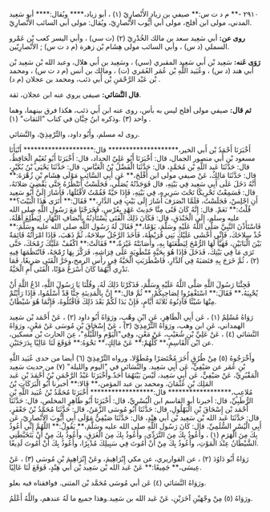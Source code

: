 ٢٩١٠ -** م د ت س:** صيفي بن زياد الأَنْصارِيّ (١) ، أبو زياد،**** ويُقال:**** أبو سَعِيد المدني، مولى ابن أفلح، مولى أبي أَيُّوب الأَنْصارِيّ، ويُقال: مولى أبي السائب الأَنْصارِيّ.

**روى عن:** أبي سَعِيد سعد بن مالك الخُدْرِيّ (٢) (ت سي) ، وأبي اليسر كعب بْن عَمْرو السملي (د س) ، وأبي السائب مولى هِشَام بْن زهرة (م د ت س) ; الأَنْصارِيّين.

**رَوَى عَنه:** سَعِيد بْن أَبي سَعِيد المقبري (سي) ، وسَعِيد بن أَبي هلال، وعبد الله بْن سَعِيد بْن أَبي هند (د س) ، وعُبَيد اللَّهِ بْن عُمَر العُمَري (ت) ، ومالك بن أنس (م د ت س) ، ومحمد بْن عَبْد الرَّحْمَنِ بْن أَبي ذئب، ومحمد بن عجلان (م د) .

**قال النَّسَائي:** صيفي يروي عنه ابن عجلان، ثقة.

**ثم قال:** صيفي مولى أفلح ليس به بأس، روى عنه ابن أَبي ذئب، هكذا فرق بينهما، وهما واحد (٣) .وذكره ابنُ حِبَّان في كتاب "الثقات" (١) .

روى له مسلم، وأَبُو داود، والتِّرْمِذِيّ، والنَّسَائي.

أَخْبَرَنَا أَحْمَدُ بْن أَبي الخير،******************** قال:******************** أَنْبَأَنَا مسعود بْن أَبي منصور الجمال، قال: أَخْبَرَنَا أَبُو عَلِيّ الحداد، قال: أَخْبَرَنَا أَبُو نُعَيْمٍ الْحَافِظُ، قال: حَدَّثَنَا عَبد اللَّهِ بْن مُحَمَّدٍ، قال: حَدَّثَنَا الْفَضْلُ بْنُ الْعَبَّاسِ، قال: حَدَّثَنَا يَحْيَى بْنُ بُكَيْرٍ، قال: حَدَّثَنَا مَالِكٌ، عَنْ صيفي مولى ابن أَفْلَحَ،** عَن أَبِي السَّائِبِ مَوْلَى هِشَامِ بْنِ زُهْرَةَ:** أَنَّهُ دَخَلَ عَلَى أَبِي سَعِيد فِي بَيْتِهِ، قال فَوَجَدْتُهُ يُصَلِّي، فَجَلَسْتُ أْنَتْظَرُهُ حَتَّى يَقْضِيَ صَلاتَهُ، قال: فَسَمِعْتُ تَحْرِيكًا تَحْتَ سَرِيرِهِ، فِي بَيْتِهِ، فَإِذَا حَيَّةٌ فَقُمْتُ لأَقْتُلَهَا، فَأَشَارَ إِلَيَّ أَبُو سَعِيد أَنِ اجْلِسْ، فَجَلَسْتُ، فَلَمَّا انْصَرَفَ أَشَارَ إِلَى بَيْتٍ فِي الدَّارِ،** فَقَالَ:** أَتَرَى هَذَا الْبَيْتَ؟** قُلْتُ:** نَعَمْ. قال: إِنَّهُ كَانَ فَتًى مِنَّا حَدِيثَ عَهْدٍ بِعُرْسٍ، فَخَرَجْنَا مَعَ رَسُولِ اللَّهِ صلى الله عليه وسلم، إِلَى الْخَنْدَقِ، قال: فَكَانَ ذَلِكَ الْفَتَى يَسْتَأْذِنُهُ بِأَنْصَافِ النَّهَارِ، لِيَطَّلِعَ أَهْلَهُ، فَاسْتَأَذْنَ النَّبِيَّ صَلَّى اللَّهُ عَلَيْهِ وسَلَّمَ، يَوْمًا،** فَقَالَ لَهُ رَسُول اللَّهِ صلى الله عليه وسَلَّمَ:** خُذْ سِلاحَكَ، فَإِنِّي أَخْشَى عَلَيْكَ بَنِي قُرَيْظَةَ، فَأَخَذَ الرَّجُلُ سِلاحَهُ، ثُمَّ ذَهَبَ، فَإِذَا امْرَأَتُهُ قَائِمَةٌ بَيْنَ الْبَابَيْنِ، فَهَيَّأَ لَهَا الرُّمْحَ لِيَطْعَنَهَا بِهِ، وأَصَابَتْهُ غَيْرَةٌ،** فَقَالَتْ:** اكْفُفْ عَلَيْكَ رُمْحَكَ، حَتَّى تَرَى مَا فِي بَيْتِكَ، فَدَخَلَ فَإِذَا هُوَ بِحَيَّةٍ مُنْطَوِيَةٍ عَلَى فِرَاشِهِ، فَرَكَّزَ بِهَا رُمْحَهُ، فَانْتَظَمَهَا فِيهِ (٢) ، ثُمَّ خَرَجَ بِهِ فنَصَبَهُ فِي الدَّارِ، فَاضْطَرَبَتِ الْحَيَّةُ فِي رأس الرمح،وخَرَّ الْفَتَى صَرِيعًا، فَمَا نَدْرِي أَيُّهُمَا كَانَ أَسْرَعُ مَوْتًا، الْفَتَى أَمِ الْحَيَّةُ.

فَجِئْنَا رَسُولَ اللَّهِ صَلَّى اللَّهُ عَلَيْهِ وسَلَّمَ، فَذَكَرْنَا ذَلِكَ لَهُ، وقُلْنَا يَا رَسُولَ اللَّهِ، ادْعُ اللَّهَ أَنْ يُحْيِيَهُ،** فَقَالَ:** اسْتَغْفِرُوا لِصَاحِبِكُمْ،** ثُمَّ قال:** إِنَّ بِالْمَدِينَةِ جِنًّا قَدْ أَسْلَمُوا، فَإِذَا رَأَيْتُمْ مِنْهَا شَيْئًا فَآذِنُوهُ ثَلاثَةَ أَيَّامٍ، فَإِنْ بَدَا لَكُمْ بَعْدَ ذَلِكَ فَاقْتُلُوهُ، فَإِنَّمَا هُوَ شَيْطَانٌ.

رَوَاهُ مُسْلِمٌ (١) ، عَن أَبِي الْطَاهِرِ، عَنِ ابْنِ وهْبٍ، ورَوَاهُ أَبُو داود (٢) ، عَنْ أَحْمَد بْن سَعِيد الهمداني، عَنِ ابن وهب، ورَوَاهُ التِّرْمِذِيّ (٣) ، عَنْ إِسْحَاقَ بْنِ مُوسَى عَنْ مَعْنٍ، ورَوَاهُ النَّسَائي (٤) ، عَنْ عَلِيِّ بْنِ شُعَيْبٍ، عَنْ مَعْنٍ، وفِي"الْيَوْمِ واللَّيْلَةِ"، عِنَ الحارث بْن مسكين، عن ابْن الْقَاسِمِ،** كُلُّهُمْ:** عَنْ مَالِكٍ،** نَحْوَهُ:** فَوَقَعَ لَنَا عَالِيًا بِدَرَجَتَيْنِ.

وأَخْرَجُوهُ (٥) مِنْ طُرُقٍ أُخَرَ مُخْتَصَرًا ومُطَوَّلا، ورواه التِّرْمِذِيّ (٦) أيضا من حدى عُبَيد اللَّهِ بْنِ عُمَر عن صَيْفِيٍّ، عَن أَبِي سَعِيد. والنَّسَائي في "اليوم والليلة" (٧) من حديث سَعِيد الْمَقْبُرِيِّ، عَنْ صَيْفِيٍّ، عَن أَبِي سَعِيد، لَيْسَ بَيْنَهُمَا أَحَدٌ.وأَخْبَرَنَا عَبْدُ الرَّحْمَنِ بْنُ أَحْمَدَ بْنِ عَبد المَلِك بْنِ عُثْمَانَ، ومحمد بن عبد المؤمن،** قَالا:** أخبرنا أَبُو الْبَرَكَاتِ بْنُ مُلاعِبٍ،****************** قال:****************** أَخْبَرَنَا مُحَمَّدُ بْنُ عُبَيد اللَّهِ بْنِ الرُّطَبِيِّ، قال: أخبرنا أبو القاسم ابن الْبُسْرِيِّ، قال: أَخْبَرَنَا أَبُو طَاهِرٍ المخلص، قال: حَدَّثَنَا أَحْمَد بْن إِسْحَاقَ بْنِ الْبَهْلُولِ، قال: حَدَّثَنَا أَبُو مُوسَى الزَّمَنُ، قال: حَدَّثَنَا مُحَمَّدُ بْنُ جَعْفَرٍ، قال: حَدَّثَنَا عَبد الله بْن سَعِيد بْن أَبي هِنْدٍ، قال: حَدَّثَنَا صَيْفِيٌّ مَوْلَى أَبِي أَيُّوبَ الأَنْصارِيّ، عَن أَبِي الْيُسْرِ السُّلَمِيِّ، قال: كَانَ رَسُول اللَّهِ صلى الله عليه وسَلَّمَ،** يَقُولُ:** اللَّهُمَّ إِنِّي أَعُوذُ بِكَ مِنَ الْهَرَمِ (١) ، وأَعُوذُ بِكَ مِنَ التَّرَدِّي، وأَعُوذُ بِكَ مِنَ الْغَرَقِ، وأَعُوذُ بِكَ مِنْ أَنْ يَتَخَبَّطَنِي الشَّيْطَانُ عِنْدَ الْمَوْتِ، وأَعُوذُ بِكَ مِنْ أَنْ أَمُوتَ فِي سَبِيلِكَ مُدْبِرًا، وأَعُوذُ بِكَ أَنْ أَمُوتَ لَدِيغًا.

رَوَاهُ أَبُو دَاوُدَ (٢) ، عن القواريري، عن مكي إِبْرَاهِيمَ، وعَنْ إِبْرَاهِيمَ بْنِ مُوسَى (٣) ، عَنْ عِيسَى،** جَمِيعًا:** عَنْ عَبد الله بْن سَعِيد بْن أَبي هِنْدٍ، فَوَقَعَ لَنَا عَالِيًا.

ورَوَاهُ النَّسَائي (٤) عَن أبي مُوسَى مُحَمَّد بْن المثنى. فوافقناه فيه بعلو.

ورَوَاهُ (٥) مِنْ وجْهَيْنِ آخَرَيْنِ، عَنْ عَبد الله بن سَعِيد.وهذا جميع ما لَهُ عندهم، واللَّهُ أَعْلَمُ.
